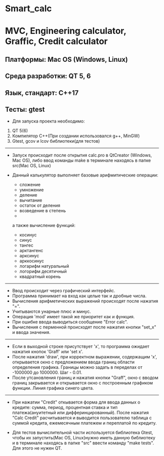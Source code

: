 # Smart_calc
# MVC, Engineering calculator, Graffic, Credit calculator
## Платформы: Mac OS (Windows, Linux)
## Среда разработки: QT 5, 6 
## Язык, стандарт: C++17
## Тесты: gtest
* Для запуска проекта необходимо: 
1. QT 5(6)
2. Компилятор С++(При создании использовался g++, MinGW)
3. Gtest, gcov и lcov библиотеки(для тестов)
***
* Запуск происходит после открытия calc.pro в QtCreator (Windows, Mac OS), либо ввод команды make в терминале находясь в папке src(Mac OS, Linux)

* Данный калькулятор выполняет базовые арифмитические операции:
  + сложение
  + умножение
  + деление
  + вычитание
  + остаток от деления
  + возведение в степень
  + 
  а также вычисление функций:
  + косинус
  + синус
  + тангес
  + арктангенс
  + арксинус
  + арккосинус
  + логарифм натуральный
  + логорифм десятичный
  + квадратный корень
***
* Ввод происходит через графический интерфейс.
* Программа принимает на вход как целые так и дробные числа.
* Вычисления арифметических выражений происходят после нажатия "=".
* Учитываются унарные плюс и минус.
* Операция 'mod' имеет такой же приоритет как и функция.
* При ошибке ввода выводиться сообщение "Error calc".
* Вычисления с перменной происходят после нажатия кнопки "set_x" и ввода значения.
***
* Если в выходной строке присутствует 'x', то программа ожидает нажатия кнопок 'Graff' или 'set x'.
* После нажатия 'draw', при корректном выражении, содержащим 'x', открывается окно с предложением ввода
границ области определения графика. Границы можно задать в переделах от -1000000 до 1000000. Шаг - 0.01.
* После утсановления границ и нажатия кнопки
"Graff", окно с вводом границ закрывается и открывается окно с построенным графиком функции. Линия графика синего цвета.
***
* При нажатии "Credit" откывается форма для ввода данных о кредите: сумма, период, процентная ставка и тип платежа(ануитетный или дифферинцированный). После нажатия "Calc Credit" расчитывается и выводится пользователю таблица с суммой кредита, ежемесячным платежем и переплатой по кредиту.

* Для тестов вычислительной части используется библиотека Gtest, чтобы их запустить(Mac OS, Linux)нужно иметь данную библиотеку и в терминале находясь в папке "src" ввести команду "make tests". Для этого не нужен QT.
